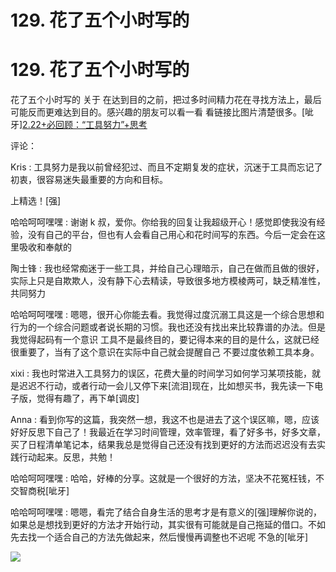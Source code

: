 # 129\. 花了五个小时写的

# 129\. 花了五个小时写的

花了五个小时写的 关于 在达到目的之前，把过多时间精力花在寻找方法上，最后可能反而更难达到目的。感兴趣的朋友可以看一看 看链接比图片清楚很多。[呲牙][2.22+必回顾：“工具努力”+思考](https://mubu.com/doc/2ZBIiMf1_w)

评论：

Kris : 工具努力是我以前曾经犯过、而且不定期复发的症状，沉迷于工具而忘记了初衷，很容易迷失最重要的方向和目标。

上精选！[强]

哈哈呵呵嘿嘿 : 谢谢 k 叔，爱你。你给我的回复让我超级开心！感觉即使我没有经验，没有自己的平台，但也有人会看自己用心和花时间写的东西。今后一定会在这里吸收和奉献的

陶士锋 : 我也经常痴迷于一些工具，并给自己心理暗示，自己在做而且做的很好，实际上只是自欺欺人，没有静下心去精读，导致很多地方模棱两可，缺乏精准性，共同努力

哈哈呵呵嘿嘿 : 嗯嗯，很开心你能去看。我觉得过度沉溺工具这是一个综合思想和行为的一个综合问题或者说长期的习惯。我也还没有找出来比较靠谱的办法。但是我觉得起码有一个意识 工具不是最终目的，要记得本来的目的是什么，这就已经很重要了，当有了这个意识在实际中自己就会提醒自己 不要过度依赖工具本身。

xixi : 我也时常进入工具努力的误区，花费大量的时间学习如何学习某项技能，就是迟迟不行动，或者行动一会儿又停下来[流泪]现在，比如想买书，我先读一下电子版，觉得有趣了，再下单[调皮]

Anna : 看到你写的这篇，我突然一想，我这不也是进去了这个误区嘛，嗯，应该好好反思下自己了！我最近在学习时间管理，效率管理，看了好多书，好多文章，买了日程清单笔记本，结果我总是觉得自己还没有找到更好的方法而迟迟没有去实践行动起来。反思，共勉！

哈哈呵呵嘿嘿 : 哈哈，好棒的分享。这就是一个很好的方法，坚决不花冤枉钱，不交智商税[呲牙]

哈哈呵呵嘿嘿 : 嗯嗯，看完了结合自身生活的思考才是有意义的[强]理解你说的，如果总是想找到更好的方法才开始行动，其实很有可能就是自己拖延的借口。不如先去找一个适合自己的方法先做起来，然后慢慢再调整也不迟呢 不急的[呲牙]

![](img/FqBzHG_PDORx53QIP1ZibcBtUieS.png)